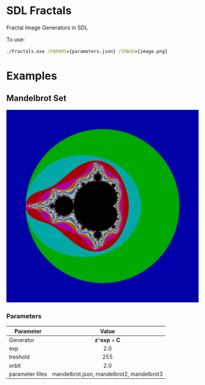 # SDL Fractals
Fractal Image Generators in SDL

To use:

```cmd
./Fractals.exe /PARAMS={parameters.json} /IMAGE={image.png}
```

# Examples

## Mandelbrot Set
![Mandelbrot Set](/samples/mandelbrot.png)

### Parameters
|Parameter      |Value                                      |
|---------------|:-----------------------------------------:|
|Generator      | **z**^**exp** + **C**                     |
|exp            | 2.0                                       |
|treshold       | 255                                       |
|orbit          | 2.0                                       |
|parameter files| mandelbrot.json, mandelbrot2, mandelbrot3 |
